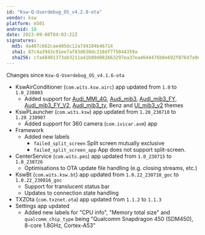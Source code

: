 ```yaml
---
id: "Ksw-Q-Userdebug_OS_v4.2.0-ota"
vendor: ksw
platform: m501
android: 10
date: 2023-09-08T04:03:22Z
signatures:
  md5: 4a407c662cae405dc12a7d4104b46714
  sha1: 87c4a3943c91ee7af83d638dc318df775044359a
  sha256: cfa48401373ab3211a41b89d082663297ea37ea4644476b0e692f076d7a9ee3f
---
```

Changes since `Ksw-Q-Userdebug_OS_v4.1.6-ota`
- KswAirConditioner (`com.wits.ksw.airc`) app updated from `1.0` to `1.0_230803`
    - Added support for [Audi_MMI_4G](/headunits/themes/ksw/audi_mmi_4g), [Audi_mib3](/headunits/themes/ksw/audi_mib3), [Audi_mib3_FY](/headunits/themes/ksw/audi_mib3_fy), [Audi_mib3_FY_V2](/headunits/themes/ksw/audi_mib3_fy_v2), [Audi_mib3_ty](/headunits/themes/ksw/audi_mib3_ty), Benz and [UI_mib3_v2](/headunits/themes/ksw/ui_mib3_v2) themes
- KswPLauncher (`com.wits.ksw`) app updated from `1.20_230710` to `1.20_230907`
    - Added support for 360 camera (`com.ivicar.avm`) app
- Framework
    - Added new labels
        - `failed_split_screen` Split screen mutually exclusive
        - `failed_split_screen_app` App does not support split-screen.
- CenterService (`com.wits.pms`) app updated from `1.0_230715` to `1.0_230726`
    - Optimisations to OTA update file handling (e.g. closing streams, etc.)
- KswBt (`com.wits.ksw.bt`) app updated from `1.0.22_230710_goc` to `1.0.22_230816_goc`
    - Support for translucent status bar
    - Updates to connection state handling
- TXZOta (`com.txznet.ota`) app updated from `1.1.2` to `1.1.3`
- Settings app updated
    - Added new labels for "CPU info", "Memory total size" and `qualcomm_chip_type` being "Qualcomm Snapdragon 450 (SDM450), 8-core 1.8GHz, Cortex-A53"
